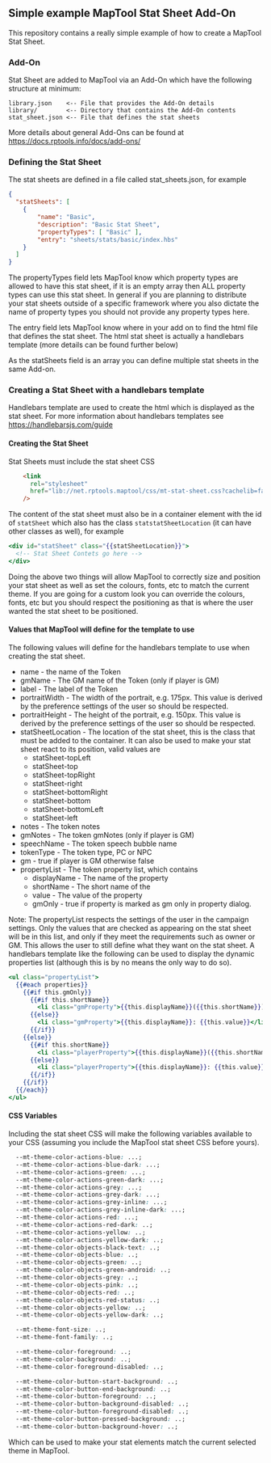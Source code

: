 ## Simple example MapTool Stat Sheet Add-On
This repository contains a really simple example of how to create a MapTool Stat Sheet.

### Add-On
Stat Sheet are added to MapTool via an Add-On which have the following structure at minimum:

```
library.json    <-- File that provides the Add-On details
library/        <-- Directory that contains the Add-On contents  
stat_sheet.json <-- File that defines the stat sheets
```

More details about general Add-Ons can be found at https://docs.rptools.info/docs/add-ons/


### Defining the Stat Sheet
The stat sheets are defined in a file called stat_sheets.json, for example
```json
{
  "statSheets": [
    { 
        "name": "Basic",
        "description": "Basic Stat Sheet",
        "propertyTypes": [ "Basic" ],
        "entry": "sheets/stats/basic/index.hbs" 
    }
  ]
}
```
The propertyTypes field lets MapTool know which property types are allowed to have this stat sheet, if it is an empty array then ALL property types can use this stat sheet. In general if you are planning to distribute your stat sheets outside of a specific framework where you also dictate the name of property types you should not provide any property types here.

The entry field lets MapTool know where in your add on to find the html file that defines the stat sheet. The html stat sheet is actually a handlebars template (more details can be found further below)

As the statSheets field is an array you can define multiple stat sheets in the same Add-on.

### Creating a Stat Sheet with a handlebars template
Handlebars template are used to create the html which is displayed as the stat sheet. For more information about handlebars templates see https://handlebarsjs.com/guide

#### Creating the Stat Sheet
Stat Sheets must include the stat sheet CSS 
```html
    <link
      rel="stylesheet"
      href="lib://net.rptools.maptool/css/mt-stat-sheet.css?cachelib=false"
    />
```
The content of the stat sheet must also be in a container element with the id of `statSheet` which also has the class `statstatSheetLocation` (it can have other classes as well), for example
```handlebars
<div id="statSheet" class="{{statSheetLocation}}">
  <!-- Stat Sheet Contets go here -->
</div>
```

Doing the above two things will allow MapTool to correctly size and position your stat sheet as well as set the colours, fonts, etc to match the current theme. If you are going for a custom look you can override the colours, fonts, etc but you should respect the positioning as that is where the user wanted the stat sheet to be positioned.



#### Values that MapTool will define for the template to use
The following values will define for the handlebars template to use when creating the stat sheet.
- name - the name of the Token
- gmName - The GM name of the Token (only if player is GM)
- label - The label of the Token
- portraitWidth - The width of the portrait, e.g. 175px. This value is derived by the preference settings of the user so should be respected.
- portraitHeight - The height of the portrait, e.g. 150px. This value is derived by the preference settings of the user so should be respected.
- statSheetLocation - The location of the stat sheet, this is the class that must be added to the container. It can also be used to make your stat sheet react to its position, valid values are
  - statSheet-topLeft
  - statSheet-top
  - statSheet-topRight
  - statSheet-right
  - statSheet-bottomRight
  - statSheet-bottom
  - statSheet-bottomLeft
  - statSheet-left
- notes - The token notes
- gmNotes - The token gmNotes (only if player is GM)
- speechName - The token speech bubble name
- tokenType - The token type, PC or NPC
- gm - true if player is GM otherwise false
- propertyList - The token property list, which contains
  - displayName - The name of the property
  - shortName - The short name of the
  - value - The value of the property
  - gmOnly - true if property is marked as gm only in property dialog.

Note: The propertyList respects the settings of the user in the campaign settings. Only the values that are checked as appearing on the stat sheet will be in this list, and only if they meet the requirements such as owner or GM. This allows the user to still define what they want on the stat sheet. A handlebars template like the following can be used to display the dynamic properties list (although this is by no means the only way to do so).
```handlebars
<ul class="propertyList">
  {{#each properties}} 
    {{#if this.gmOnly}}
      {{#if this.shortName}}
        <li class="gmProperty">{{this.displayName}}({{this.shortName}}): {{this.value}}</li>
      {{else}}
        <li class="gmProperty">{{this.displayName}}: {{this.value}}</li>
      {{/if}}
    {{else}}
      {{#if this.shortName}}
        <li class="playerProperty">{{this.displayName}}({{this.shortName}}): {{this.value}}</li>
      {{else}}
        <li class="playerProperty">{{this.displayName}}: {{this.value}}</li>
      {{/if}}
    {{/if}} 
  {{/each}}
</ul>
```

#### CSS Variables
Including the stat sheet CSS will make the following variables available to your CSS (assuming you include the MapTool stat sheet CSS before yours).
```css
  --mt-theme-color-actions-blue: ...;
  --mt-theme-color-actions-blue-dark: ...;
  --mt-theme-color-actions-green: ...;
  --mt-theme-color-actions-green-dark: ...;
  --mt-theme-color-actions-grey: ...;
  --mt-theme-color-actions-grey-dark: ...;
  --mt-theme-color-actions-grey-inline: ...;
  --mt-theme-color-actions-grey-inline-dark: ...;
  --mt-theme-color-actions-red: ...;
  --mt-theme-color-actions-red-dark: ..;
  --mt-theme-color-actions-yellow: ..;
  --mt-theme-color-actions-yellow-dark: ..;
  --mt-theme-color-objects-black-text: ..;
  --mt-theme-color-objects-blue: ..;
  --mt-theme-color-objects-green: ..;
  --mt-theme-color-objects-green-android: ..;
  --mt-theme-color-objects-grey: ..;
  --mt-theme-color-objects-pink: ..;
  --mt-theme-color-objects-red: ..;
  --mt-theme-color-objects-red-status: ..;
  --mt-theme-color-objects-yellow: ..;
  --mt-theme-color-objects-yellow-dark: ..;

  --mt-theme-font-size: ..;
  --mt-theme-font-family: ..;

  --mt-theme-color-foreground: ..;
  --mt-theme-color-background: ..;
  --mt-theme-color-foreground-disabled: ..;

  --mt-theme-color-button-start-background: ..;
  --mt-theme-color-button-end-background: ..;
  --mt-theme-color-button-foreground: ..;
  --mt-theme-color-button-background-disabled: ..;
  --mt-theme-color-button-foreground-disabled: ..;
  --mt-theme-color-button-pressed-background: ..;
  --mt-theme-color-button-background-hover: ..;
  ```
Which can be used to make your stat elements match the current selected theme in MapTool.